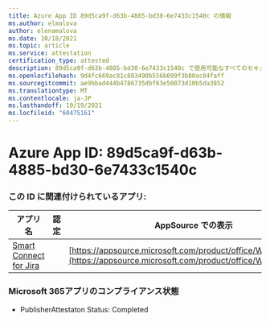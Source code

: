 ```yaml
---
title: Azure App ID 89d5ca9f-d63b-4885-bd30-6e7433c1540c の情報
ms.author: elmalova
author: elenamalova
ms.date: 10/18/2021
ms.topic: article
ms.service: attestation
certification_type: attested
description: 89d5ca9f-d63b-4885-bd30-6e7433c1540c で使用可能なすべてのセキュリティおよびコンプライアンス情報。
ms.openlocfilehash: 9d4fc669ac81c883490b556b099f3b80ac04faff
ms.sourcegitcommit: ae9bbad444b4786735dbf63e50073d10b5da3852
ms.translationtype: MT
ms.contentlocale: ja-JP
ms.lasthandoff: 10/19/2021
ms.locfileid: "60475161"
---
```

# <a name="azure-app-id-89d5ca9f-d63b-4885-bd30-6e7433c1540c"></a>Azure App ID: 89d5ca9f-d63b-4885-bd30-6e7433c1540c


### <a name="apps-associated-with-this-id"></a>この ID に関連付けられているアプリ:
| **アプリ名** | **認定** | **AppSource での表示** |
|--------------|---------------|-----------------------|
| [Smart Connect for Jira](https://docs.microsoft.com/microsoft-365-app-certification/forward/WA200002055) |  | [https://appsource.microsoft.com/product/office/WA200002055](https://appsource.microsoft.com/product/office/WA200002055) |

### <a name="microsoft-365-app-compliance-status"></a>Microsoft 365アプリのコンプライアンス状態
- PublisherAttestaton Status: Completed
